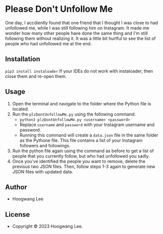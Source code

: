 # Please Don't Unfollow Me

One day, I accdiently found that one friend that I thought I was close to had unfollowed me, while I was still following him on Instagram. It made me wonder how many other people have done the same thing and I'm still following them without realizing it. It was a little bit hurtful to see the list of people who had unfollowed me at the end.

## Installation

`pip3 install instaloader`
If your IDEs do not work with instaloader, then close them and re-open them.

## Usage

1. Open the terminal and navigate to the folder where the Python file is located.
2. Run the `plzDontUnfollowMe.py` using the following command:
    * `python3 plzDontUnfollowMe.py <username> <password>`
    * Replace `username` and `password` with your Instagram username and password.
    * Running this command will create a `data.json` file in the same folder as the Pythone file. This file contains a list of your Instagram followers and followings.
3. Run the python file again using the command as before to get a list of people that you currently follow, but who had unfollowed you sadly.
4. Once you've identified the people you want to remove, delete the previous two JSON files. Then, follow steps 1-3 again to generate new JSON files with updated data.


## Author

- Hoogwang Lee

## License

- Copyright © 2023 Hoogwang Lee.
